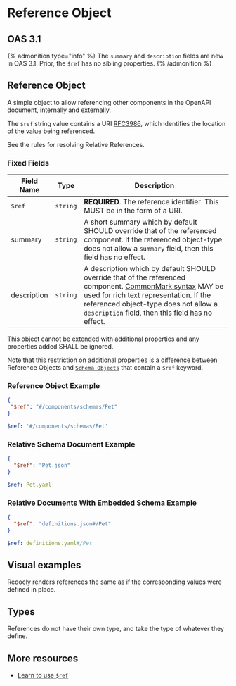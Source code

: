 # Reference Object

## OAS 3.1

{% admonition type="info" %}
The `summary` and `description` fields are new in OAS 3.1.
Prior, the `$ref` has no sibling properties.
{% /admonition %}

## Reference Object

A simple object to allow referencing other components in the OpenAPI document, internally and externally.

The `$ref` string value contains a URI [RFC3986](https://tools.ietf.org/html/rfc3986), which identifies the location of the value being referenced.

See the rules for resolving Relative References.

### Fixed Fields

Field Name | Type | Description
---|:---:|---
`$ref` | `string` | **REQUIRED**. The reference identifier. This MUST be in the form of a URI.
summary | `string` | A short summary which by default SHOULD override that of the referenced component. If the referenced object-type does not allow a `summary` field, then this field has no effect.
description | `string` | A description which by default SHOULD override that of the referenced component. [CommonMark syntax](https://spec.commonmark.org/) MAY be used for rich text representation. If the referenced object-type does not allow a `description` field, then this field has no effect.

This object cannot be extended with additional properties and any properties added SHALL be ignored.

Note that this restriction on additional properties is a difference between Reference Objects and [`Schema Objects`](./schemas.md) that contain a `$ref` keyword.

### Reference Object Example

```json
{
 "$ref": "#/components/schemas/Pet"
}
```

```yaml
$ref: '#/components/schemas/Pet'
```

### Relative Schema Document Example
```json
{
  "$ref": "Pet.json"
}
```

```yaml
$ref: Pet.yaml
```

### Relative Documents With Embedded Schema Example
```json
{
  "$ref": "definitions.json#/Pet"
}
```

```yaml
$ref: definitions.yaml#/Pet
```

## Visual examples

Redocly renders references the same as if the corresponding values were defined in place.

## Types

References do not have their own type, and take the type of whatever they define.

## More resources

- [Learn to use `$ref`](https://redocly.com/docs/resources/ref-guide/)
